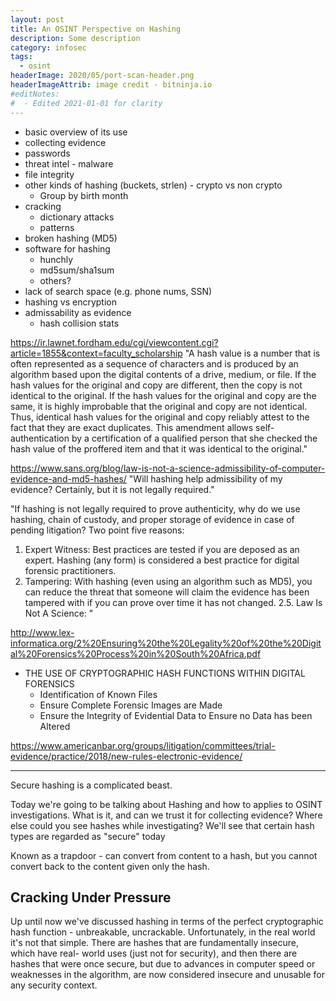 ```yaml
---
layout: post
title: An OSINT Perspective on Hashing
description: Some description
category: infosec
tags:
  - osint
headerImage: 2020/05/port-scan-header.png
headerImageAttrib: image credit - bitninja.io
#editNotes:
#  - Edited 2021-01-01 for clarity
---
```


* basic overview of its use
* collecting evidence
* passwords
* threat intel - malware
* file integrity
* other kinds of hashing (buckets, strlen) - crypto vs non crypto
  * Group by birth month
* cracking
  * dictionary attacks
  * patterns
* broken hashing (MD5)
* software for hashing
  * hunchly
  * md5sum/sha1sum
  * others?
* lack of search space (e.g. phone nums, SSN)
* hashing vs encryption
* admissability as evidence
  * hash collision stats


https://ir.lawnet.fordham.edu/cgi/viewcontent.cgi?article=1855&context=faculty_scholarship
"A  hash  value  is  a  number  that  is  often represented  as  a  sequence  of  characters  and  is produced by an algorithm based upon the digital contents of a drive, medium, or file. If the hash values for the original and copy are different, then the copy is not identical to the  original.  If  the  hash  values  for  the  original  and  copy  are  the  same,  it  is  highly improbable that the original and copy are not identical. Thus, identical hash values for the  original  and  copy  reliably  attest  to  the  fact  that  they  are  exact  duplicates.  This amendment  allows  self-authentication  by  a  certification  of  a  qualified  person  that  she checked  the  hash  value  of  the  proffered  item  and  that  it  was  identical  to  the  original."


https://www.sans.org/blog/law-is-not-a-science-admissibility-of-computer-evidence-and-md5-hashes/
"Will hashing help admissibility of my evidence? Certainly, but it is not legally required."

"If hashing is not legally required to prove authenticity, why do we use hashing, chain of custody, and proper storage of evidence in case of pending litigation? Two point five reasons:
1. Expert Witness: Best practices are tested if you are deposed as an expert. Hashing (any form) is considered a best practice for digital forensic practitioners.
2. Tampering: With hashing (even using an algorithm such as MD5), you can reduce the threat that someone will claim the evidence has been tampered with if you can prove over time it has not changed.
2.5. Law Is Not A Science:
"


http://www.lex-informatica.org/2%20Ensuring%20the%20Legality%20of%20the%20Digital%20Forensics%20Process%20in%20South%20Africa.pdf
* THE USE OF CRYPTOGRAPHIC HASH FUNCTIONS WITHIN DIGITAL FORENSICS
  * Identification of Known Files
  * Ensure Complete Forensic Images are Made
  * Ensure the Integrity of Evidential Data to Ensure no Data has been Altered

https://www.americanbar.org/groups/litigation/committees/trial-evidence/practice/2018/new-rules-electronic-evidence/


----------------------------------------------

Secure hashing is a complicated beast. 

Today we're going to be talking about Hashing and how to applies to OSINT
investigations. What is it, and can we trust it for collecting evidence? Where
else could you see hashes while investigating? We'll see that certain hash types
are regarded as "secure" today 

Known as a trapdoor - can convert from content to a hash, but you cannot convert
back to the content given only the hash.


## Cracking Under Pressure

Up until now we've discussed hashing in terms of the perfect cryptographic hash
function - unbreakable, uncrackable. Unfortunately, in the real world it's not
that simple. There are hashes that are fundamentally insecure, which have real-
world uses (just not for security), and then there are hashes that were once
secure, but due to advances in computer speed or weaknesses in the algorithm,
are now considered insecure and unusable for any security context.